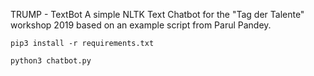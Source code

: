 TRUMP - TextBot
A simple NLTK Text Chatbot for the "Tag der Talente" workshop 2019
based on an example script from Parul Pandey.
    
    pip3 install -r requirements.txt
    
    python3 chatbot.py